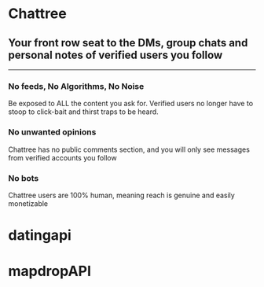 # Chattree

## Your front row seat to the DMs, group chats and personal notes of verified users you follow 
---

### No feeds, No Algorithms, No Noise 

Be exposed to ALL the content you ask for. Verified users no longer have to stoop to click-bait and thirst traps to be heard. 

### No unwanted opinions

Chattree has no public comments section, and you will only see messages from verified accounts you follow

### No bots 

Chattree users are 100% human, meaning reach is genuine and easily monetizable

# datingapi
# mapdropAPI
